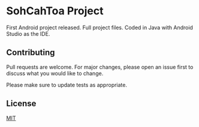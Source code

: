 # SohCahToa Project

First Android project released. Full project files. Coded in Java with Android Studio as the IDE.

## Contributing
Pull requests are welcome. For major changes, please open an issue first to discuss what you would like to change.

Please make sure to update tests as appropriate.

## License
[MIT](https://choosealicense.com/licenses/mit/)
